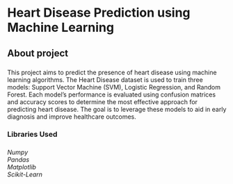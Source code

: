 <h1 align="left">Heart Disease Prediction using Machine Learning</h1>

<h2 align="left">About project</h2>

###

<p align="left">This project aims to predict the presence of heart disease using machine learning algorithms. The Heart Disease dataset is used to train three models: Support Vector Machine (SVM), Logistic Regression, and Random Forest. Each model’s performance is evaluated using confusion matrices and accuracy scores to determine the most effective approach for predicting heart disease. The goal is to leverage these models to aid in early diagnosis and improve healthcare outcomes.</p>

###

<h3 align="left">Libraries Used</h3>

###

<h6 align="left">Numpy<br>Pandas<br>Matplotlib<br>Scikit-Learn</h6>
